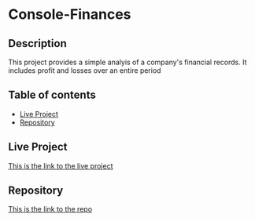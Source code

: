 # Console-Finances

## Description 
This project provides a simple analyis of a company's financial records. It includes profit and losses over an entire period


## Table of contents
- [Live Project](#live-project)
- [Repository](#repository)


## Live Project

[This is the link to the live project](https://omar12ahmed.github.io/Console-Finances/)

## Repository

[This is the link to the repo](https://github.com/omar12ahmed/Console-Finances)